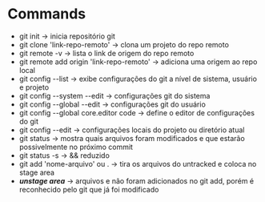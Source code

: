 # Commands

- git init -> inicia repositório git
- git clone 'link-repo-remoto' -> clona um projeto do repo remoto
- git remote -v -> lista o link de origem do repo remoto
- git remote add origin 'link-repo-remoto' -> adiciona uma origem ao repo local
- git config --list -> exibe configurações do git a nível de sistema, usuário e projeto
- git config --system --edit -> configurações git do sistema
- git config --global --edit -> configurações git do usuário
- git config --global core.editor code -> define o editor de configurações do git
- git config --edit -> configurações locais do projeto ou diretório atual
- git status -> mostra quais arquivos foram modificados e que estarão possivelmente no próximo commit
- git status -s -> && reduzido
- git add 'nome-arquivo' ou . -> tira os arquivos do untracked e coloca no stage area
- ***unstage area*** -> arquivos e não foram adicionados no git add, porém é reconhecido pelo git que já foi modificado